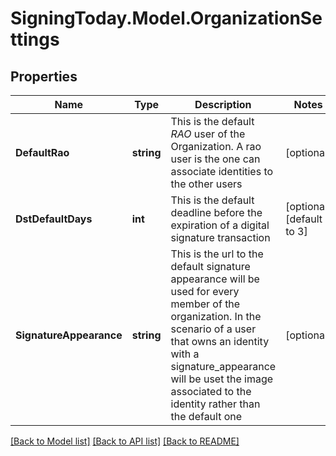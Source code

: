 
# SigningToday.Model.OrganizationSettings

## Properties

Name | Type | Description | Notes
------------ | ------------- | ------------- | -------------
**DefaultRao** | **string** | This is the default *RAO* user of the Organization. A rao user is the one can associate identities to the other users  | [optional] 
**DstDefaultDays** | **int** | This is the default deadline before the expiration of a digital signature transaction | [optional] [default to 3]
**SignatureAppearance** | **string** | This is the url to the default signature appearance will be used for every member of the organization. In the scenario of a user that owns an identity with a signature_appearance will be uset the image associated to the identity rather than the default one  | [optional] 

[[Back to Model list]](../README.md#documentation-for-models)
[[Back to API list]](../README.md#documentation-for-api-endpoints)
[[Back to README]](../README.md)

